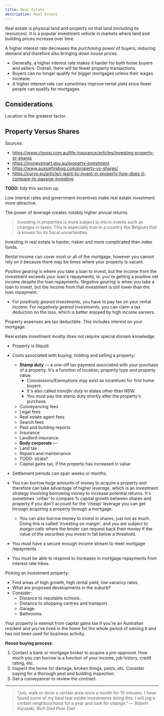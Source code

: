 ```yaml
---
title: Real Estate
description: Real Estate
---
```


Real estate is physical land and property on that land (including its resources). It is a popular investment vehicle in markets where land and building prices increase over time.

A higher interest rate decreases the *purchasing power* of buyers, reducing demand and therefore also bringing down house prices. 
- Generally, a higher interest rate makes it harder for *both* home buyers and sellers. Overall, there will be fewer property transactions.
- Buyers can no longer qualify for bigger mortgages unless their wages increase.
- A higher interest rate can *sometimes* improve rental yield since fewer people can qualify for mortgages.



## Considerations

Location is the greatest factor.



## Property Versus Shares
Sources:
- https://www.choosi.com.au/life-insurance/articles/investing-property-or-shares
- https://moneysmart.gov.au/property-investment
- https://www.aussiefirebug.com/property-vs-shares/
- https://curvo.eu/article/i-want-to-invest-in-property-how-does-it-compare-to-passive-investing

**TODO**: tidy this section up.


Low interest rates and government incentives make real estate investment more attractive.

The power of leverage creates notably higher annual returns.

> Investing in properties is more subject to micro events such as changes in taxes. This is especially true in a country like Belgium that is known for its fiscal uncertainties.

Investing in real estate is harder, riskier and more complicated than index funds.


Rental income can cover most or all of the mortgage, however you cannot rely on it because there may be times where your property is vacant.

*Positive gearing* is where you take a loan to invest, but the income from the investment exceeds your loan's repayments, ie. you're getting a positive net income despite the loan repayments. *Negative gearing* is when you take a loan to invest, but the income from that investment is still lower than the loan repayment. 
- For *positively geared investments*, you have to pay tax on your rental income. For *negatively geared investments*, you can claim a tax deduction on the loss, which is better enjoyed by high income earners. 

Property expenses are tax deductible. This includes interest on your mortgage.

Real estate investment mostly does not require special domain knowledge.

- Property is illiquid.
- Costs associated with buying, holding and selling a property:
    - **Stamp duty** — a one-off tax payment associated with your purchase of a property. It's a function of location, property type and property value.
        - Concessions/Exemptions may exist as incentives for first home buyers. 
        - It's also called *transfer duty* in states other than NSW.
        - You must pay the stamp duty shortly after the property's purchase.
    - Conveyancing fees
    - Legal fees
    - Real estate agent fees
    - Search fees
    - Pest and building reports
    - Insurance
    - Landlord insurance
    - **Body corporate** — 
    - Land tax
    - Repairs and maintenance 
    - TODO: strata?
    - Capital gains tax, if the property has increased in value
- Settlement periods can span weeks or months.
- You can borrow huge amounts of money to acquire a property and therefore can take advantage of higher *leverage*, which is an investment strategy involving borrowing money to increase potential returns. It's sometimes 'unfair' to compare % capital growth between shares and property if you don't account for the 'cheap' leverage you can get through acquiring a property through a mortgage.
    - You can also borrow money to invest in shares, just not as much. Doing this is called 'investing on margin', and you are subject to *margin calls* where the lender can request back their money if the value of the securities you invest in fall below a threshold.

- You must have a secure enough income stream to meet mortgage repayments.
- You must be able to respond to increases in mortgage repayments from interest rate hikes.

Picking an investment property:
- Find areas of high growth, high rental yield, low vacancy rates.
- What are proposed developments in the suburb?
- Consider: 
    - Distance to reputable schools.
    - Distance to shopping centres and transport.
    - Garage.
    - Bathrooms.

Your property is exempt from capital gains tax if you're an Australian resident and you've lived in the home for the whole period of owning it and has not been used for business activity.

**House buying process**:
1. Contact a bank or mortgage broker to acquire a *pre-approval*. How much you can borrow is a function of your income, job history, credit rating, etc.
2. Inspect the home for damage, broken things, pests, etc. Consider paying for a thorough pest and building inspection.
3. Get a conveyancer to review the contract.


---
> "Job, walk or drive a certain area once a month for 10 minutes. I have found some of my best real estate investments doing this. I will jog a certain neighbourhood for a year and look for change." — Robert Kiyosaki, *Rich Dad Poor Dad*

